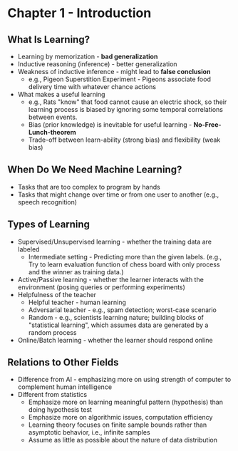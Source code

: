 # Chapter 1 - Introduction

## What Is Learning? 
* Learning by memorization - **bad generalization**
* Inductive reasoning (inference) - better generalization
* Weakness of inductive inference - might lead to **false conclusion**
    * e.g., Pigeon Superstition Experiment - Pigeons associate food delivery time with whatever chance actions
* What makes a useful learning
    * e.g., Rats "know" that food cannot cause an electric shock, so their learning process is biased by ignoring some temporal correlations between events.
    * Bias (prior knowledge) is inevitable for useful learning - **No-Free-Lunch-theorem**
    * Trade-off between learn-ability (strong bias) and flexibility (weak bias)

## When Do We Need Machine Learning?
* Tasks that are too complex to program by hands
* Tasks that might change over time or from one user to another (e.g., speech recognition)

## Types of Learning
* Supervised/Unsupervised learning - whether the training data are labeled
    * Intermediate setting - Predicting more than the given labels. (e.g., Try to learn evaluation function of chess board with only process and the winner as training data.)
* Active/Passive learning - whether the learner interacts with the environment (posing queries or performing experiments)
* Helpfulness of the teacher
    * Helpful teacher - human learning
    * Adversarial teacher - e.g., spam detection; worst-case scenario
    * Random - e.g., scientists learning nature; building blocks of "statistical learning", which assumes data are generated by a random process
* Online/Batch learning - whether the learner should respond online


## Relations to Other Fields
* Difference from AI - emphasizing more on using strength of computer to complement human intelligence
* Different from statistics
    * Emphasize more on learning meaningful pattern (hypothesis) than doing hypothesis test
    * Emphasize more on algorithmic issues, computation efficiency
    * Learning theory focuses on finite sample bounds rather than asymptotic behavior, i.e., infinite samples
    * Assume as little as possible about the nature of data distribution
